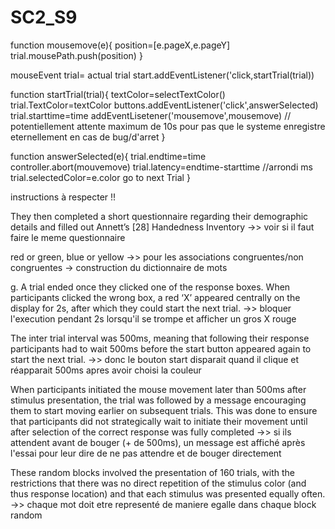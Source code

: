 # SC2_S9



function mousemove(e){
position=[e.pageX,e.pageY]
trial.mousePath.push(position)
}

mouseEvent
trial= actual trial
start.addEventListener('click,startTrial(trial))

function startTrial(trial){
textColor=selectTextColor()
trial.TextColor=textColor
buttons.addEventListener('click',answerSelected)
trial.starttime=time
addEventLisetener('mousemove',mousemove)
// potentiellement attente maximum de 10s pour pas que le systeme enregistre eternellement en cas de bug/d'arret
}

function answerSelected(e){
    trial.endtime=time
    controller.abort(mouvemove)
    trial.latency=endtime-starttime //arrondi ms
    trial.selectedColor=e.color
    go to next Trial
}


instructions à respecter !!

They then completed a short questionnaire regarding
their demographic details and filled out Annett’s [28] Handedness Inventory
->> voir si il faut faire le meme questionnaire

red or green, blue or yellow 
->> pour les associations congruentes/non congruentes -> construction du dictionnaire de mots


g. A trial ended once they clicked one of the response boxes.
When participants clicked the wrong box, a red ‘X’ appeared centrally on the display for 2s,
after which they could start the next trial.
->> bloquer l'execution pendant 2s lorsqu'il se trompe et afficher un gros X rouge



The inter trial interval was 500ms, meaning that following their response participants had to wait 500ms before the start button appeared again to
start the next trial. 
->> donc le bouton start disparait quand il clique et réapparait 500ms apres avoir choisi la couleur


When participants initiated the mouse movement later than 500ms after
stimulus presentation, the trial was followed by a message encouraging them to start moving earlier on subsequent trials. This was done to ensure that participants did not strategically wait to initiate their movement until after selection of the correct response was fully completed
->> si ils attendent avant de bouger (+ de 500ms), un message est affiché après l'essai  pour leur dire de ne pas attendre et de bouger directement


These random blocks involved the presentation of 160 trials, with the restrictions that there was no direct repetition of the stimulus color
(and thus response location) and that each stimulus was presented equally often. 
->> chaque mot doit etre representé de maniere egalle dans chaque block random

